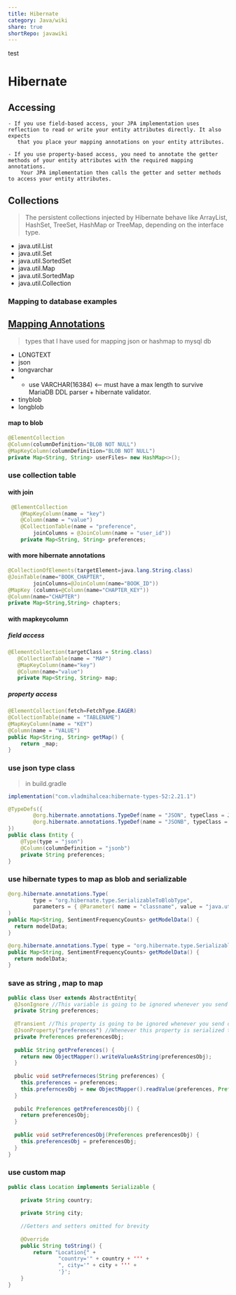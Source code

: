 ```yaml
---  
title: Hibernate    
category: Java/wiki  
share: true    
shortRepo: javawiki  
---  
```

test  
# Hibernate  
## Accessing  
```  
- If you use field-based access, your JPA implementation uses reflection to read or write your entity attributes directly. It also expects   
   that you place your mapping annotations on your entity attributes.  
  
- If you use property-based access, you need to annotate the getter methods of your entity attributes with the required mapping annotations.   
    Your JPA implementation then calls the getter and setter methods to access your entity attributes.  
```  
  
  
## Collections  
  
> The persistent collections injected by Hibernate behave like ArrayList, HashSet, TreeSet, HashMap or TreeMap, depending on the interface type.  
- java.util.List  
- java.util.Set  
- java.util.SortedSet  
- java.util.Map  
- java.util.SortedMap  
- java.util.Collection  
  
### Mapping to database examples  
## [Mapping Annotations](https://docs.jboss.org/hibernate/orm/current/userguide/html_single/Hibernate_User_Guide.html#annotations)  
> types that I have used for mapping json or hashmap to mysql db  
- LONGTEXT  
- json  
- longvarchar  
- - use VARCHAR(16384) <-- must have a max length to survive MariaDB DDL parser + hibernate validator.  
- tinyblob  
- longblob  
#### map to blob  
```java  
@ElementCollection  
@Column(columnDefinition="BLOB NOT NULL")  
@MapKeyColumn(columnDefinition="BLOB NOT NULL")  
private Map<String, String> userFiles= new HashMap<>();  
```  
  
### use collection table  
#### with join  
```java  
 @ElementCollection  
    @MapKeyColumn(name = "key")  
    @Column(name = "value")  
    @CollectionTable(name = "preference",  
        joinColumns = @JoinColumn(name = "user_id"))  
    private Map<String, String> preferences;  
```  
  
#### with more hibernate annotations  
```java  
@CollectionOfElements(targetElement=java.lang.String.class)  
@JoinTable(name="BOOK_CHAPTER",  
        joinColumns=@JoinColumn(name="BOOK_ID"))  
@MapKey (columns=@Column(name="CHAPTER_KEY"))  
@Column(name="CHAPTER")  
private Map<String,String> chapters;  
```  
  
#### with mapkeycolumn  
 ##### field access  
 ```java  
@ElementCollection(targetClass = String.class)  
    @CollectionTable(name = "MAP")  
    @MapKeyColumn(name="key")  
    @Column(name="value")  
    private Map<String, String> map;  
```  
  
##### property access  
```java  
@ElementCollection(fetch=FetchType.EAGER)  
@CollectionTable(name = "TABLENAME")  
@MapKeyColumn(name = "KEY")  
@Column(name = "VALUE")  
public Map<String, String> getMap() {  
    return _map;  
}  
```  
  
  
### use json type class  
> in build.gradle  
```groovy  
implementation("com.vladmihalcea:hibernate-types-52:2.21.1")  
```  
  
```java  
@TypeDefs({  
        @org.hibernate.annotations.TypeDef(name = "JSON", typeClass = JsonBlobType.class),  
        @org.hibernate.annotations.TypeDef(name = "JSONB", typeClass = JsonBinaryType.class)  
})  
public class Entity {  
    @Type(type = "json")  
    @Column(columnDefinition = "jsonb")  
    private String preferences;  
}  
```  
  
### use hibernate types to map as blob and serializable  
```java  
@org.hibernate.annotations.Type(  
        type = "org.hibernate.type.SerializableToBlobType",   
        parameters = { @Parameter( name = "classname", value = "java.util.HashMap" ) }  
)  
public Map<String, SentimentFrequencyCounts> getModelData() {  
  return modelData;  
}  
```  
  
```java  
@org.hibernate.annotations.Type( type = "org.hibernate.type.SerializableType" )  
public Map<String, SentimentFrequencyCounts> getModelData() {  
  return modelData;  
}  
```  
  
### save as string , map to map  
```java  
public class User extends AbstractEntity{  
  @JsonIgnore //This variable is going to be ignored whenever you send data to a client(ie. web browser)  
  private String preferences;  
  
  @Transient //This property is going to be ignored whenever you send data to the database  
  @JsonProperty("preferences") //Whenever this property is serialized to the client, it is going to be named "perferences" instead "preferencesObj"  
  private Preferences preferencesObj;  
  
  public String getPreferences() {  
    return new ObjectMapper().writeValueAsString(preferencesObj);  
  }  
  
  pbulic void setPreferneces(String preferences) {  
    this.preferences = preferences;  
    this.preferncesObj = new ObjectMapper().readValue(preferences, Preferences.class);  
  }  
  
  pubilc Preferences getPreferencesObj() {  
    return preferencesObj;  
  }  
  
  public void setPreferencesObj(Preferences preferencesObj) {  
    this.preferencesObj = preferencesObj;  
  }  
}  
```  
  
### use custom map  
```java  
public class Location implements Serializable {  
   
    private String country;  
   
    private String city;  
   
    //Getters and setters omitted for brevity  
   
    @Override  
    public String toString() {  
        return "Location{" +  
                "country='" + country + ''' +  
                ", city='" + city + ''' +  
                '}';  
    }  
}  
```  
  
